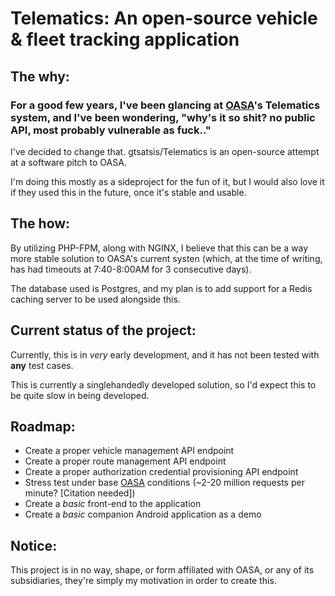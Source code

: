 # Telematics: An open-source vehicle & fleet tracking application

## The why:
### For a good few years, I've been glancing at [OASA](http://telematics.oasa.gr)'s Telematics system, and I've been wondering, "why's it so shit? no public API, most probably vulnerable as fuck.."
I've decided to change that. gtsatsis/Telematics is an open-source attempt at a software pitch to OASA.

I'm doing this mostly as a sideproject for the fun of it, but I would also love it if they used this in the future, once it's stable and usable.

## The how:
By utilizing PHP-FPM, along with NGINX, I believe that this can be a way more stable solution to OASA's current systen (which, at the time of writing, has had timeouts at 7:40-8:00AM for 3 consecutive days).

The database used is Postgres, and my plan is to add support for a Redis caching server to be used alongside this.

## Current status of the project:
Currently, this is in *very* early development, and it has not been tested with **any** test cases.

This is currently a singlehandedly developed solution, so I'd expect this to be quite slow in being developed.

## Roadmap:
* Create a proper vehicle management API endpoint
* Create a proper route management API endpoint
* Create a proper authorization credential provisioning API endpoint
* Stress test under base [OASA](http://oasa.gr) conditions (~2-20 million requests per minute? [Citation needed])
* Create a *basic* front-end to the application
* Create a *basic* companion Android application as a demo

## Notice:

This project is in no way, shape, or form affiliated with OASA, or any of its subsidiaries, they're simply my motivation in order to create this.
